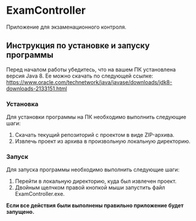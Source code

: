 # ExamController
Приложение для экзаменационного контроля.

## Инструкция по установке и запуску программы

Перед началом работы убедитесь, что на вашем ПК установлена версия Java 8. Ее можно скачать по следующей ссылке: https://www.oracle.com/technetwork/java/javase/downloads/jdk8-downloads-2133151.html

### Установка
Для установки программы на ПК необходимо выполнить следующие шаги:
1. Cкачать текущий репозиторий с проектом в виде ZIP-архива.
2. Извлечь проект из архива в произвольную локальную директорию.

### Запуск
Для запуска программы необходимо выполнить следующие шаги:
1. Перейти в локальную директорию, куда был извлечен проект.
2. Двойным щелчком правой кнопкой мыши запустить файл ExamController.exe.

__Если все действия были выполнены правильно приложение будет запущено.__
